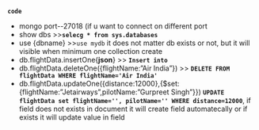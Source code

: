 **```code```**

* mongo port--27018  (if u want to connect on different port
* show dbs >>**```selecg * from sys.databases```**
* use {dbname}  >>```use mydb``` it does not matter db exists or not, but it will visible when minimum one collection create
* db.flightData.insertOne{**json**}   >> **```Insert into```**
* db.flightData.deleteOne({flightName:”Air India”}) >> **```DELETE FROM flightData WHERE flightName='Air India'```** 
* db.flightData.updateOne({distance:12000},{$set: {flightName:”Jetairways”,pilotName:”Gurpreet Singh”}}) **```UPDATE flightData set flightName='', pilotName='' WHERE distance=12000```**, if field does not exists in document it will create field automatecally or if exists it will update value in field
